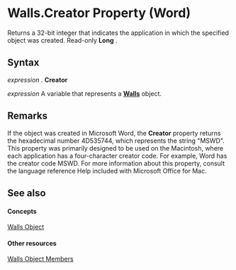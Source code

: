 
# Walls.Creator Property (Word)

Returns a 32-bit integer that indicates the application in which the specified object was created. Read-only  **Long** .


## Syntax

 _expression_ . **Creator**

 _expression_ A variable that represents a **[Walls](e98c7218-b944-12bb-caf9-daecee4b6c0c.md)** object.


## Remarks

If the object was created in Microsoft Word, the  **Creator** property returns the hexadecimal number 4D535744, which represents the string "MSWD". This property was primarily designed to be used on the Macintosh, where each application has a four-character creator code. For example, Word has the creator code MSWD. For more information about this property, consult the language reference Help included with Microsoft Office for Mac.


## See also


#### Concepts


[Walls Object](e98c7218-b944-12bb-caf9-daecee4b6c0c.md)
#### Other resources


[Walls Object Members](ff55b62c-e618-2e72-be85-fbe67cefc9ad.md)
